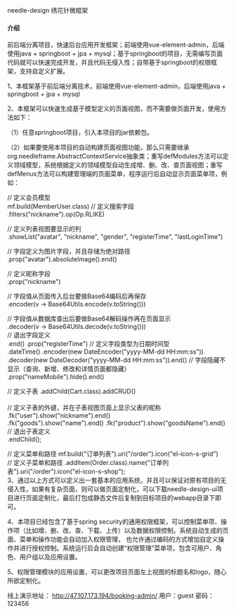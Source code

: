 needle-design
绣花针微框架

#### 介绍
前后端分离项目，快速后台应用开发框架；前端使用vue-element-admin，后端使用java + springboot + jpa + mysql；基于springboot的项目，无需编写页面代码就可以快速完成开发，并且代码无侵入性；自带基于springboot的权限框架，支持自定义扩展。

1、本框架基于前后端分离技术，前端使用vue-element-admin，后端使用java + springboot + jpa + mysql

2、本框架可以快速生成基于模型定义的页面视图，而不需要做页面开发，使用方法如下：

（1）任意springboot项目，引入本项目的jar依赖包。

（2）如果要使用本项目的自动构建页面视图功能，那么只需要继承org.needleframe.AbstractContextService抽象类；重写defModules方法可以定义领域模型，系统根据定义的领域模型自动生成增、删、改、查页面视图；重写defMenus方法可以构建管理端的页面菜单，程序运行后自动显示页面菜单项，例如：

// 定义会员模型 <br/>
mf.build(MemberUser.class)
// 定义搜索字段 <br/>
.filters("nickname").op(Op.RLIKE)

// 定义列表视图要显示的列 <br/>
.showList("avatar", "nickname", "gender", "registerTime", "lastLoginTime")

// 字段定义为图片字段，并且存储为绝对路径 <br/>
.prop("avatar").absoluteImage().end()

// 定义昵称字段 <br/>
.prop("nickname")

// 字段值从页面传入后台要做Base64编码后再保存 <br/>
.encoder(v -> Base64Utils.encode(v.toString()))

// 字段值从数据库查出后要做Base64解码操作再在页面显示 <br/>
.decoder(v -> Base64Utils.decode(v.toString())) <br/>
// 退出字段定义  <br/>
.end()
.prop("registerTime")
// 定义字段类型为日期时间型 <br/>
.dateTime()
.encoder(new DateEncoder("yyyy-MM-dd HH:mm:ss"))
.decoder(new DateDecoder("yyyy-MM-dd HH:mm:ss")).end()
// 字段隐藏不显示（查询、新增、修改和详情页面都隐藏） <br/>
.prop("nameMobile").hide().end()

 // 定义子表 
.addChild(Cart.class).addCRUD() <br/>            
     // 定义子表的外键，并在子表视图页面上显示父表的昵称 <br/>
    .fk("user").show("nickname").end()                                 
    .fk("goods").show("name").end() 
    .fk("product").show("goodsName").end()
     // 退出子表定义<br/>
    .endChild(); 
    
// 定义菜单和路径
mf.build("订单列表").uri("/order").icon("el-icon-s-grid")   
    // 定义子菜单和路径
.addItem(Order.class).name("订单列表").uri("/order").icon("el-icon-s-shop");  
3、通过以上方式可以定义出一套基本的应用系统，并且可以保证对原有项目的无侵入性，如果有复杂页面，则可以做页面定制化，可以下载needle-design-ui项目进行页面定制化，最后打包成静态文件后复制到目标项目的webapp目录下即可。

4、本项目已经包含了基于spring security的通用权限框架，可以控制菜单项、操作项（比如增、删、改、查、下载、上传）以及数据权限控制。系统自动生成的页面、菜单和操作功能会自动加入权限管理， 也允许通过编码的方式增加自定义操作并进行授权控制。系统运行后会自动创建“权限管理”菜单项，包含可用户、角色、用户组以及应用设置。

5、权限管理模块的应用设置，可以更改项目页面左上视图的标题名和logo，随心所欲定制化。

线上演示地址：
http://47.107.173.194/booking-admin/
用户：guest
密码：123456
